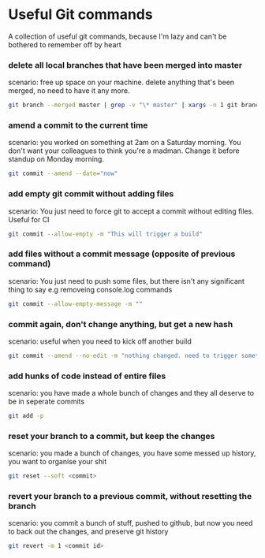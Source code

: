 # Useful Git commands
A collection of useful git commands, because I'm lazy and can't be bothered to remember off by heart


### delete all local branches that have been merged into master
scenario: free up space on your machine. delete anything that's been merged, no need to have it any more.
```sh
git branch --merged master | grep -v "\* master" | xargs -n 1 git branch -d
```

### amend a commit to the current time
scenario: you worked on something at 2am on a Saturday morning. You don't want your colleagues to think you're a madman. Change it before standup on Monday morning.
```sh
git commit --amend --date="now"
```

### add empty git commit without adding files
scenario: You just need to force git to accept a commit without editing files. Useful for CI
```sh
git commit --allow-empty -m "This will trigger a build"
```

### add files without a commit message (opposite of previous command)
scenario: You just need to push some files, but there isn't any significant thing to say e.g removeing console.log commands
```sh
git commit --allow-empty-message -m ""
```

### commit again, don't change anything, but get a new hash
scenario: useful when you need to kick off another build 
```sh
git commit --amend --no-edit -m "nothing changed. need to trigger something"
```

### add hunks of code instead of entire files
scenario: you have made a whole bunch of changes and they all deserve to be in seperate commits
```sh
git add -p
```

### reset your branch to a commit, but keep the changes
scenario: you made a bunch of changes, you have some messed up history, you want to organise your shit
```sh
git reset --soft <commit>
```

### revert your branch to a previous commit, without resetting the branch
scenario: you commit a bunch of stuff, pushed to github, but now you need to back out the changes, and preserve git history
```sh
git revert -m 1 <commit id>
```
